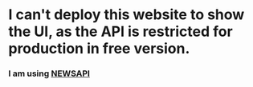 # I can't deploy this website to show the UI, as the API is restricted for production in free version.

### I am using [NEWSAPI](https://newsapi.org/)
